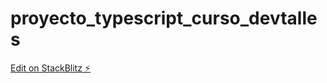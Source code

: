 # proyecto_typescript_curso_devtalles

[Edit on StackBlitz ⚡️](https://stackblitz.com/edit/typescript-wulehx)